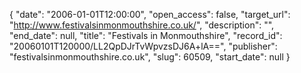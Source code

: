 {
  "date": "2006-01-01T12:00:00", 
  "open_access": false, 
  "target_url": "http://www.festivalsinmonmouthshire.co.uk/", 
  "description": "", 
  "end_date": null, 
  "title": "Festivals in Monmouthshire", 
  "record_id": "20060101T120000/LL2QpDJrTvWpvzsDJ6A+lA==", 
  "publisher": "festivalsinmonmouthshire.co.uk", 
  "slug": 60509, 
  "start_date": null
}

